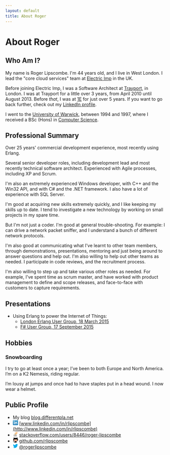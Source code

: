 ```yaml
---
layout: default
title: About Roger
---
```


# About Roger

## Who Am I?

My name is Roger Lipscombe. I'm 44 years old, and I live in West London.  I
lead the "core cloud services" team at [Electric Imp](https://electricimp.com)
in the UK.

Before joining Electric Imp, I was a Software Architect at
[Trayport](http://trayport.com), in London. I was at Trayport for a little over
3 years, from April 2010 until August 2013.  Before *that*, I was at
[1E](http://1e.com) for just over 5 years. If you want to go back further,
check out my [LinkedIn profile](http://www.linkedin.com/in/rlipscombe).

I went to the [University of Warwick](http://warwick.ac.uk/), between 1994 and
1997, where I received a BSc (Hons) in [Computer Science](http://www.dcs.warwick.ac.uk/).

## Professional Summary

Over 25 years' commercial development experience, most recently using Erlang.

Several senior developer roles, including development lead and most recently technical
software architect. Experienced with Agile processes, including XP and Scrum.

I'm also an extremely experienced Windows developer, with C++ and the Win32 API, and
with C# and the .NET framework. I also have a lot of experience with SQL
Server.

I'm good at acquiring new skills extremely quickly, and I like keeping my
skills up to date. I tend to investigate a new technology by working on small
projects in my spare time.

But I'm not just a coder. I'm good at general trouble-shooting. For example: I
can drive a network packet sniffer, and I understand a bunch of different
network protocols.

I'm also good at communicating what I've learnt to other team members, through
demonstrations, presentations, mentoring and just being around to answer
questions and help out.  I'm also willing to help out other teams as needed. I
participate in code reviews, and the recruitment process.

I'm also willing to step up and take various other roles as needed. For
example, I've spent time as scrum master, and have worked with product
management to define and scope releases, and face-to-face with customers to
capture requirements.

## Presentations

 - Using Erlang to power the Internet of Things:
   - [London Erlang User Group, 18 March 2015](https://vimeo.com/124606816)
   - [F# User Group, 17 September 2015](https://skillsmatter.com/skillscasts/6586-powering-the-internet-of-things)

## Hobbies

### Snowboarding

I try to go at least once a year; I’ve been to both Europe and North America.
I’m on a K2 Nemesis, riding regular.

I’m lousy at jumps and once had to have staples put in a head wound. I now wear
a helmet.

## Public Profile

* My blog	[blog.differentpla.net](http://blog.differentpla.net)
* ![](images/LinkedIn_Logo16px.png) [www.linkedin.com/in/rlipscombe](http://www.linkedin.com/in/rlipscombe)
* ![](images/so-icon.png) [stackoverflow.com/users/8446/roger-lipscombe](http://stackoverflow.com/users/8446/roger-lipscombe)
* ![](images/github-icon.png) [github.com/rlipscombe](http://github.com/rlipscombe)
* ![](images/twitter-icon.png) [@rogerlipscombe](https://twitter.com/rogerlipscombe)
